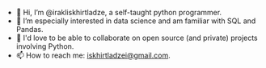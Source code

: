 - 👋 Hi, I’m @irakliskhirtladze, a self-taught python programmer.
- 👀 I’m especially interested in data science and am familiar with SQL and Pandas.
- 💞️ I'd love to be able to collaborate on open source (and private) projects involving Python.
- 📫 How to reach me: iskhirtladzei@gmail.com.

<!---
irakliskhirtladze/irakliskhirtladze is a ✨ special ✨ repository because its `README.md` (this file) appears on your GitHub profile.
You can click the Preview link to take a look at your changes.
--->
